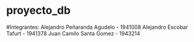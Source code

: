 # proyecto_db
#Integrantes: 
Alejandro Peñaranda Agudelo - 1941008
Alejandro Escobar Tafurt - 1941378
Juan Camilo Santa Gomez - 1943214
